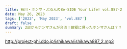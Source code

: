 ```yaml
---
title: 石川・ホンマ・ぶるんのBe-SIDE Your Life! vol.887-2
date: May 26, 2023
tags: ['2023', 'May 2023', 'vol.887']
draft: false
summary: 2部からホンマさんが合流！故郷に帰ったホンマさんは？？
---
```


http://project-phi.ddo.jp/ishikawa/ishikawa887_2.mp3